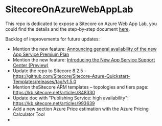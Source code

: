 # SitecoreOnAzureWebAppLab

This repo is dedicated to expose a Sitecore on Azure Web App Lab, you could find the details and the step-by-step document [here](./Sitecore%20on%20Azure%20PaaS%20services%20-%20Hands-on%20Lab%20-%20June%202017.pdf).

Backlog of improvements for future updates:
- Mention the new feature: [Announcing general availability of the new App Service Premium Plan](https://azure.microsoft.com/en-us/blog/announcing-general-availability-of-the-new-app-service-premium-plan/)
- Mention the new feature: [Introducing the New App Service Support Center (Preview)](https://blogs.msdn.microsoft.com/appserviceteam/2017/09/28/introducing-the-new-app-service-support-center-preview/)
- Update the repo to Sitecore 8.2.5 - https://github.com/Sitecore/Sitecore-Azure-Quickstart-Templates/releases/tag/v1.5.0
- Mention theSitecore ARM templates – topologies and tiers page:
https://kb.sitecore.net/articles/848330
- Update doc with "Publishing Service: high availability": https://kb.sitecore.net/articles/993639
- Add a new section Azure Price estimation with the Azure Pricing Calculator Tool
- 
